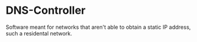 # DNS-Controller
Software meant for networks that aren't able to obtain a static IP address, such a residental network.
